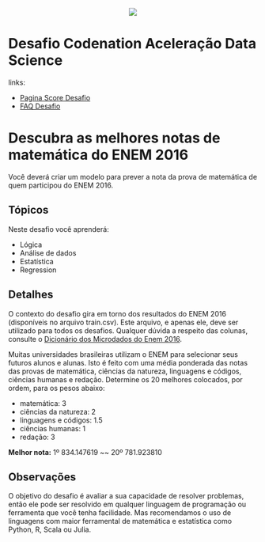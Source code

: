 <p align="center">
  <img src="https://miro.medium.com/max/425/1*05vDjNRMACek8hWh1pnltA.png">
</p>

# Desafio Codenation Aceleração Data Science
links:<br>
- [Pagina Score Desafio](https://codenation.dev/aceleradev/ds-online-2/challenge/enem-ps)
- [FAQ Desafio](https://docs.google.com/document/d/1Yrf3gDddKxwyNqo-CjC_B2hQYKulvDpDQunImfnNzWU/edit#bookmark=kix.86l049n1jw28)

# Descubra as melhores notas de matemática do ENEM 2016
Você deverá criar um modelo para prever a nota da prova de matemática de quem participou do ENEM 2016. 

## Tópicos
Neste desafio você aprenderá:
- Lógica
- Análise de dados
- Estatística
- Regression

## Detalhes
O contexto do desafio gira em torno dos resultados do ENEM 2016 (disponíveis no arquivo train.csv). 
Este arquivo, e apenas ele, deve ser utilizado para todos os desafios. 
Qualquer dúvida a respeito das colunas, consulte o [Dicionário dos Microdados do Enem 2016](https://s3-us-west-1.amazonaws.com/acceleration-assets-highway/data-science/dicionario-de-dados.zip).

Muitas universidades brasileiras utilizam o ENEM para selecionar seus futuros alunos e alunas. 
Isto é feito com uma média ponderada das notas das provas de matemática, 
ciências da natureza, linguagens e códigos, ciências humanas e redação. 
Determine os 20 melhores colocados, por ordem, para os pesos abaixo:
- matemática: 3
- ciências da natureza: 2
- linguagens e códigos: 1.5
- ciências humanas: 1
- redação: 3

**Melhor nota:** 1º 834.147619 ~~ 20º 781.923810

## Observações
O objetivo do desafio é avaliar a sua capacidade de resolver problemas, 
então ele pode ser resolvido em qualquer linguagem de programação ou ferramenta que você tenha facilidade. 
Mas recomendamos o uso de linguagens com maior ferramental de matemática e estatística como Python, R, Scala ou Julia.
